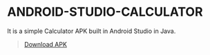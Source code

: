 # ANDROID-STUDIO-CALCULATOR
It is a simple Calculator APK built in Android Studio in Java.

 >[Download APK](https://github.com/Amey-Thakur/ANDROID-STUDIO-CALCULATOR/blob/main/Calculator.apk?raw=true)
